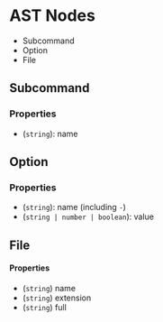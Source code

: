 # AST Nodes

- Subcommand
- Option
- File

## Subcommand

### Properties

- (`string`): name

## Option

### Properties

- (`string`): name (including `-`)
- (`string | number | boolean`): value

## File

#### Properties

- (`string`) name
- (`string`) extension
- (`string`) full
